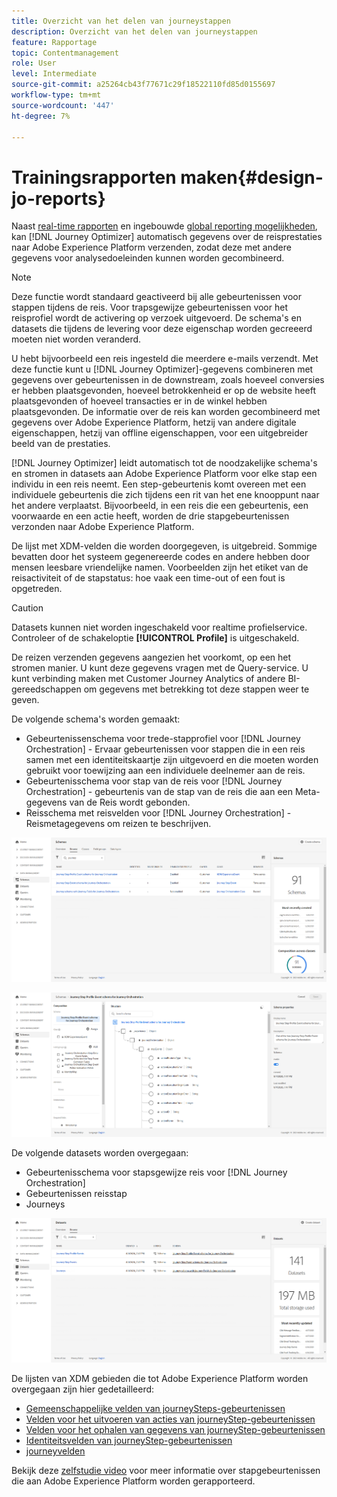 ```yaml
---
title: Overzicht van het delen van journeystappen
description: Overzicht van het delen van journeystappen
feature: Rapportage
topic: Contentmanagement
role: User
level: Intermediate
source-git-commit: a25264cb43f77671c29f18522110fd85d0155697
workflow-type: tm+mt
source-wordcount: '447'
ht-degree: 7%

---
```


# Trainingsrapporten maken{#design-jo-reports}

Naast [real-time rapporten](live-report.md) en ingebouwde [global reporting mogelijkheden](global-report.md), kan [!DNL Journey Optimizer] automatisch gegevens over de reisprestaties naar Adobe Experience Platform verzenden, zodat deze met andere gegevens voor analysedoeleinden kunnen worden gecombineerd.

>[!NOTE]
>
>Deze functie wordt standaard geactiveerd bij alle gebeurtenissen voor stappen tijdens de reis. Voor trapsgewijze gebeurtenissen voor het reisprofiel wordt de activering op verzoek uitgevoerd. De schema&#39;s en datasets die tijdens de levering voor deze eigenschap worden gecreeerd moeten niet worden veranderd.

U hebt bijvoorbeeld een reis ingesteld die meerdere e-mails verzendt. Met deze functie kunt u [!DNL Journey Optimizer]-gegevens combineren met gegevens over gebeurtenissen in de downstream, zoals hoeveel conversies er hebben plaatsgevonden, hoeveel betrokkenheid er op de website heeft plaatsgevonden of hoeveel transacties er in de winkel hebben plaatsgevonden. De informatie over de reis kan worden gecombineerd met gegevens over Adobe Experience Platform, hetzij van andere digitale eigenschappen, hetzij van offline eigenschappen, voor een uitgebreider beeld van de prestaties.

[!DNL Journey Optimizer] leidt automatisch tot de noodzakelijke schema&#39;s en stromen in datasets aan Adobe Experience Platform voor elke stap een individu in een reis neemt. Een step-gebeurtenis komt overeen met een individuele gebeurtenis die zich tijdens een rit van het ene knooppunt naar het andere verplaatst. Bijvoorbeeld, in een reis die een gebeurtenis, een voorwaarde en een actie heeft, worden de drie stapgebeurtenissen verzonden naar Adobe Experience Platform.

De lijst met XDM-velden die worden doorgegeven, is uitgebreid. Sommige bevatten door het systeem gegenereerde codes en andere hebben door mensen leesbare vriendelijke namen. Voorbeelden zijn het etiket van de reisactiviteit of de stapstatus: hoe vaak een time-out of een fout is opgetreden.

>[!CAUTION]
>
>Datasets kunnen niet worden ingeschakeld voor realtime profielservice. Controleer of de schakeloptie **[!UICONTROL Profile]** is uitgeschakeld.

De reizen verzenden gegevens aangezien het voorkomt, op een het stromen manier. U kunt deze gegevens vragen met de Query-service. U kunt verbinding maken met Customer Journey Analytics of andere BI-gereedschappen om gegevens met betrekking tot deze stappen weer te geven.

De volgende schema&#39;s worden gemaakt:

* Gebeurtenissenschema voor trede-stapprofiel voor [!DNL Journey Orchestration] - Ervaar gebeurtenissen voor stappen die in een reis samen met een identiteitskaartje zijn uitgevoerd en die moeten worden gebruikt voor toewijzing aan een individuele deelnemer aan de reis.
* Gebeurtenisschema voor stap van de reis voor [!DNL Journey Orchestration] - gebeurtenis van de stap van de reis die aan een Meta-gegevens van de Reis wordt gebonden.
* Reisschema met reisvelden voor [!DNL Journey Orchestration] - Reismetagegevens om reizen te beschrijven.

![](../assets/sharing1.png)

![](../assets/sharing2.png)

De volgende datasets worden overgegaan:

* Gebeurtenisschema voor stapsgewijze reis voor [!DNL Journey Orchestration]
* Gebeurtenissen reisstap
* Journeys

![](../assets/sharing3.png)

De lijsten van XDM gebieden die tot Adobe Experience Platform worden overgegaan zijn hier gedetailleerd:

* [Gemeenschappelijke velden van journeySteps-gebeurtenissen](../reports/sharing-common-fields.md)
* [Velden voor het uitvoeren van acties van journeyStep-gebeurtenissen](../reports/sharing-execution-fields.md)
* [Velden voor het ophalen van gegevens van journeyStep-gebeurtenissen](../reports/sharing-fetch-fields.md)
* [Identiteitsvelden van journeyStep-gebeurtenissen](../reports/sharing-identity-fields.md)
* [journeyvelden](../reports/sharing-journey-fields.md)

Bekijk deze [zelfstudie video](https://experienceleague.adobe.com/docs/journey-orchestration-learn/tutorials/reporting-step-events-to-adobe-experience-platform.html) voor meer informatie over stapgebeurtenissen die aan Adobe Experience Platform worden gerapporteerd.

